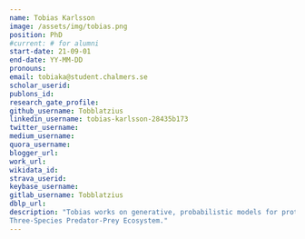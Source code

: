 ```yaml
---
name: Tobias Karlsson
image: /assets/img/tobias.png
position: PhD
#current: # for alumni
start-date: 21-09-01
end-date: YY-MM-DD  
pronouns: 
email: tobiaka@student.chalmers.se
scholar_userid: 
publons_id:
research_gate_profile:
github_username: Tobblatzius
linkedin_username: tobias-karlsson-28435b173
twitter_username:
medium_username:
quora_username:
blogger_url:
work_url:
wikidata_id:
strava_userid:
keybase_username:
gitlab_username: Tobblatzius
dblp_url:
description: "Tobias works on generative, probabilistic models for protein sequences with application in protein and biologics design. Before joining the lab, Tobias did his MSc thesis with Prof. Claes Strannegård on Multi-Agent Deep Reinforcement Learning in a
Three-Species Predator-Prey Ecosystem."
---
```

